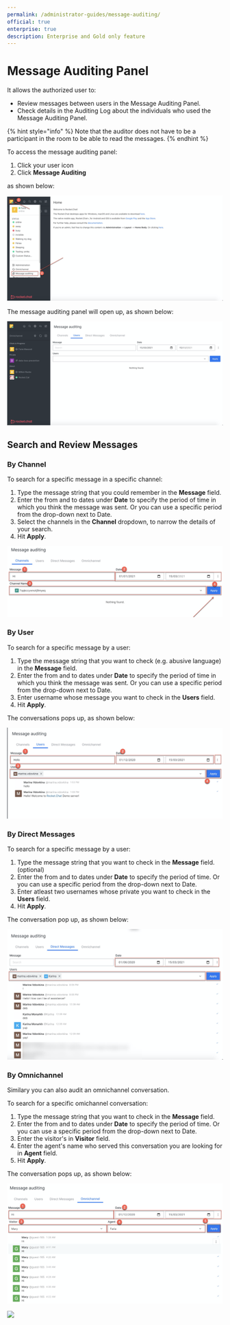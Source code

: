 ```yaml
---
permalink: /administrator-guides/message-auditing/
official: true
enterprise: true
description: Enterprise and Gold only feature
---
```


# Message Auditing Panel

It allows the authorized user to:

* Review messages between users in the Message Auditing Panel.
* Check details in the Auditing Log about the individuals who used the Message Auditing Panel.

{% hint style="info" %}
Note that the auditor does not have to be a participant in the room to be able to read the messages.
{% endhint %}

To access the message auditing panel:

1. Click your user icon
2. Click **Message Auditing**

as shown below:

![](../../../.gitbook/assets/image%20%28290%29.png)

The message auditing panel will open up, as shown below:

![](../../../.gitbook/assets/image%20%28291%29.png)

## Search and Review Messages

### By Channel

To search for a specific message in a specific channel:

1. Type the message string that you could remember in the **Message** field. 
2. Enter the from and to dates under **Date** to specify the period of time in which you think the message was sent.  Or you can use a specific period from the drop-down next to Date.
3. Select the channels in the **Channel** dropdown, to narrow the details of your search.
4. Hit **Apply**.

![](../../../.gitbook/assets/image%20%28281%29.png)

### By User

To search for a specific message by a user:

1. Type the message string that you want to check \(e.g. abusive language\) in the **Message** field. 
2. Enter the from and to dates under **Date** to specify the period of time in which you think the message was sent. Or you can use a specific period from the drop-down next to Date.
3. Enter username whose message you want to check in the **Users** field. 
4. Hit **Apply**.

The conversations pops up, as shown below:

![](../../../.gitbook/assets/image%20%28298%29.png)

### By Direct Messages

To search for a specific message by a user:

1. Type the message string that you want to check in the **Message** field. \(optional\)
2. Enter the from and to dates under **Date** to specify the period of time. Or you can use a specific period from the drop-down next to Date.
3. Enter atleast two usernames whose private you want to check in the **Users** field. 
4. Hit **Apply**.

The conversation pop up, as shown below:

![](../../../.gitbook/assets/image%20%28302%29.png)

### By Omnichannel

Similary you can also audit an omnichannel conversation.

To search for a specific omichannel conversation:

1. Type the message string that you want to check in the **Message** field. 
2. Enter the from and to dates under **Date** to specify the period of time. Or you can use a specific period from the drop-down next to Date.
3. Enter the visitor's in **Visitor** field.
4. Enter the agent's name who served this conversation you are looking for in **Agent** field. 
5. Hit **Apply**.

The conversation pops up, as shown below:

![](../../../.gitbook/assets/image%20%28299%29.png)

![](../../../.gitbook/assets/audit-log.png)

